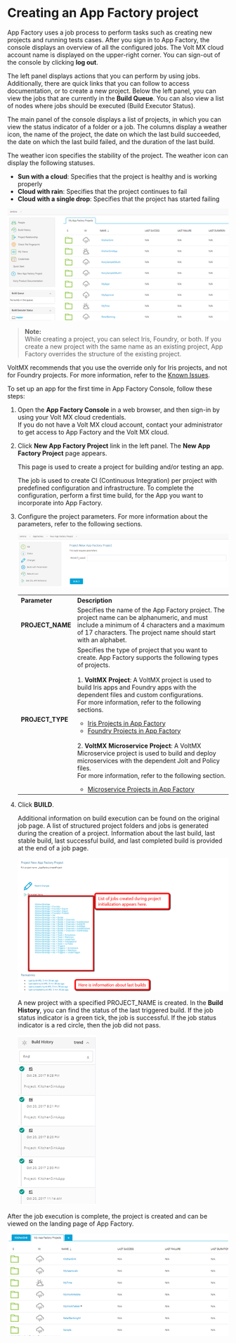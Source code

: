                            

Creating an App Factory project
===============================

App Factory uses a job process to perform tasks such as creating new projects and running tests cases. After you sign in to App Factory, the console displays an overview of all the configured jobs. The Volt MX cloud account name is displayed on the upper-right corner. You can sign-out of the console by clicking **log out**.

The left panel displays actions that you can perform by using jobs. Additionally, there are quick links that you can follow to access documentation, or to create a new project. Below the left panel, you can view the jobs that are currently in the **Build Queue**. You can also view a list of nodes where jobs should be executed (Build Executor Status).

The main panel of the console displays a list of projects, in which you can view the status indicator of a folder or a job. The columns display a weather icon, the name of the project, the date on which the last build succeeded, the date on which the last build failed, and the duration of the last build.

The weather icon specifies the stability of the project. The weather icon can display the following statuses.

*   **Sun with a cloud**: Specifies that the project is healthy and is working properly
*   **Cloud with rain**: Specifies that the project continues to fail
*   **Cloud with a single drop**: Specifies that the project has started failing

![](Resources/Images/MyAppFactory_Projects.png)

> **Note:**  
While creating a project, you can select Iris, Foundry, or both. If you create a new project with the same name as an existing project, App Factory overrides the structure of the existing project.  
  
VoltMX recommends that you use the override only for Iris projects, and not for Foundry projects. For more information, refer to the [Known Issues](Known_Issues.md#Upgrading).  

To set up an app for the first time in App Factory Console, follow these steps:

1.  Open the **App Factory Console** in a web browser, and then sign-in by using your Volt MX cloud credentials.  
    If you do not have a Volt MX cloud account, contact your administrator to get access to App Factory and the Volt MX cloud.
2.  Click **New App Factory Project** link in the left panel. The **New App Factory Project** page appears.

    This page is used to create a project for building and/or testing an app.

    The job is used to create CI (Continuous Integration) per project with predefined configuration and infrastructure. To complete the configuration, perform a first time build, for the App you want to incorporate into App Factory.
    
3.  Configure the project parameters. For more information about the parameters, refer to the following sections.

    [![](Resources/Images/NewProject_V9SP2_thumb_750_0.png)](Resources/Images/NewProject_V9SP2.png)

    <table style="width:100%">
    <tr style="width:40%">
    <th>Parameter</th>
    <th>Description</th>
    </tr>
    <tr>
    <td><b>PROJECT_NAME</b></td>
    <td>Specifies the name of the App Factory project. The project name can be alphanumeric, and must include a minimum of 4 characters and a maximum of 17 characters. The project name should start with an alphabet.</td>
    </tr>
    <tr>
    <td><b>PROJECT_TYPE</b></td>
    <td>Specifies the type of project that you want to create. App Factory supports the following types of projects.<br><br>
    1. <b>VoltMX Project</b>: 
    A VoltMX project is used to build Iris apps and Foundry apps with the dependent files and custom configurations.<br>
    For more information, refer to the following sections.<br>
    <ul>
    <li>
    <a href="RunningIrisApp.html">Iris Projects in App Factory</a>
    </li>
    <li>
    <a href="RunningFoundryApp.html">Foundry Projects in App Factory</a>
    </li>
    </ul><br>
    2. <b>VoltMX Microservice Project</b>: 
    A VoltMX Microservice project is used to build and deploy microservices with the dependent Jolt and Policy files.<br>
    For more information, refer to the following section.<br>
    <ul>
    <li>
    <a href="Microservice_Projects.html">Microservice Projects in App Factory</a>
    </li>
    </ul>
    </td>
    </tr>
    </table>

4.  Click **BUILD**.

    Additional information on build execution can be found on the original job page. A list of structured project folders and jobs is generated during the creation of a project. Information about the last build, last stable build, last successful build, and last completed build is provided at the end of a job page.

    ![](Resources/Images/Build_Info.png)

    A new project with a specified PROJECT_NAME is created. In the **Build History**, you can find the status of the last triggered build. If the job status indicator is a green tick, the job is successful. If the job status indicator is a red circle, then the job did not pass.

    ![](Resources/Images/Build_History.png)


After the job execution is complete, the project is created and can be viewed on the landing page of App Factory.

![](Resources/Images/AppCreatedView.png)
